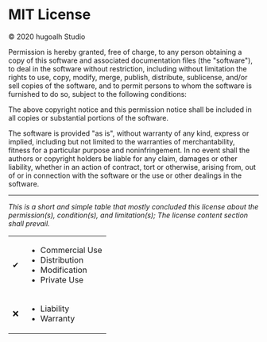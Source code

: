 # MIT License

© 2020 hugoalh Studio

Permission is hereby granted, free of charge, to any person obtaining a copy of this software and associated documentation files (the "software"), to deal in the software without restriction, including without limitation the rights to use, copy, modify, merge, publish, distribute, sublicense, and/or sell copies of the software, and to permit persons to whom the software is furnished to do so, subject to the following conditions:

The above copyright notice and this permission notice shall be included in all copies or substantial portions of the software.

The software is provided "as is", without warranty of any kind, express or implied, including but not limited to the warranties of merchantability, fitness for a particular purpose and noninfringement. In no event shall the authors or copyright holders be liable for any claim, damages or other liability, whether in an action of contract, tort or otherwise, arising from, out of or in connection with the software or the use or other dealings in the software.

---

*This is a short and simple table that mostly concluded this license about the permission(s), condition(s), and limitation(s); The license content section shall prevail.*

<table>
  <tr>
    <td align="center">✔</td>
    <td><ul>
      <li>Commercial Use</li>
      <li>Distribution</li>
      <li>Modification</li>
      <li>Private Use</li>
    </ul></td>
  </tr>
  <tr>
    <td align="center">❌</td>
    <td><ul>
      <li>Liability</li>
      <li>Warranty</li>
    </ul></td>
  </tr>
</table>
